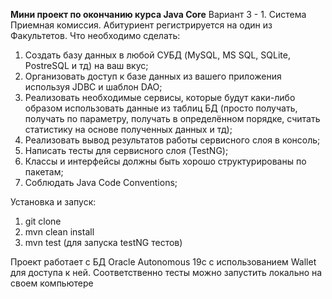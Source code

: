 **Мини проект по окончанию курса Java Core**
Вариант 3 - 1.
Система Приемная комиссия. Абитуриент регистрируется на один из Факультетов.
Что необходимо сделать:
1.  Создать базу данных в любой СУБД (MySQL, MS SQL, SQLite, PostreSQL и тд) на ваш вкус;
2.  Организовать доступ к базе данных из вашего приложения используя JDBC и шаблон DAO;
3.  Реализовать необходимые сервисы, которые будут каки-либо образом использовать данные из таблиц БД (просто получать, получать по параметру, получать в определённом порядке, считать статистику на основе полученных данных и тд);
4.  Реализовать вывод результатов работы сервисного слоя в консоль;
5.  Написать тесты для сервисного слоя (TestNG);
6.  Классы и интерфейсы должны быть хорошо структурированы по пакетам;
7.  Соблюдать Java Code Conventions;

Установка и запуск:
1. git clone
2. mvn clean install
3. mvn test (для запуска testNG тестов)

Проект работает с БД Oracle Autonomous 19c с использованием Wallet для доступа к ней.
Соответственно тесты можно запустить локально на своем компьютере
